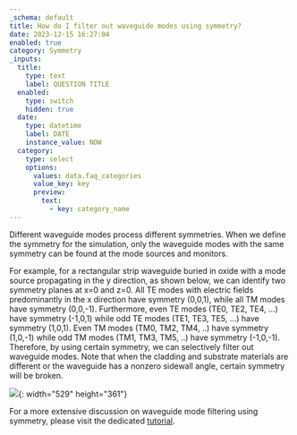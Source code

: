 ```yaml
---
_schema: default
title: How do I filter out waveguide modes using symmetry?
date: 2023-12-15 16:27:04
enabled: true
category: Symmetry
_inputs:
  title:
    type: text
    label: QUESTION TITLE
  enabled:
    type: switch
    hidden: true
  date:
    type: datetime
    label: DATE
    instance_value: NOW
  category:
    type: select
    options:
      values: data.faq_categories
      value_key: key
      preview:
        text:
          - key: category_name
---
```

Different waveguide modes process different symmetries. When we define the symmetry for the simulation, only the waveguide modes with the same symmetry can be found at the mode sources and monitors.

For example, for a rectangular strip waveguide buried in oxide with a mode source propagating in the y direction, as shown below, we can identify two symmetry planes at x=0 and z=0. All TE modes with electric fields predominantly in the x direction have symmetry (0,0,1), while all TM modes have symmetry (0,0,-1). Furthermore, even TE modes (TE0, TE2, TE4, …) have symmetry (-1,0,1) while odd TE modes (TE1, TE3, TE5, …) have symmetry (1,0,1). Even TM modes (TM0, TM2, TM4, ..) have symmetry (1,0,-1) while odd TM modes (TM1, TM3, TM5, ..) have symmetry (-1,0,-1). Therefore, by using certain symmetry, we can selectively filter out waveguide modes. Note that when the cladding and substrate materials are different or the waveguide has a nonzero sidewall angle, certain symmetry will be broken.

![](/img/waveguide-1.png){: width="529" height="361"}

For a more extensive discussion on waveguide mode filtering using symmetry, please visit the dedicated [tutorial](https://www.flexcompute.com/tidy3d/examples/notebooks/Symmetry/).